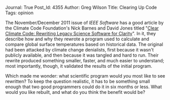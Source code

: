 Journal: True
Post_Id: 4355
Author: Greg Wilson
Title: Clearing Up Code
Tags: opinion

<p>The November/December 2011 issue of <em>IEEE Software</em> has a good article by the Climate Code Foundation's Nick Barnes and David Jones titled "<a href="http://www.computer.org/csdl/mags/so/2011/06/mso2011060036-abs.html">Clear Climate Code: Rewriting Legacy Science Software for Clarity</a>". In it, they describe how and why they rewrote a program used to calculate and compare global surface temperatures based on historical data. The original had been attacked by climate change denialists, first because it wasn't publicly available, and then because it was tangled and hard to run. Their rewrite produced something smaller, faster, and much easier to understand; most importantly, though, it validated the results of the initial program.</p>
<p>Which made me wonder: what scientific program would <em>you</em> most like to see rewritten? To keep the question realistic, it has to be something small enough that two good programmers could do it in six months or less. What would you like rebuilt, and what do you think the benefit would be?</p>
